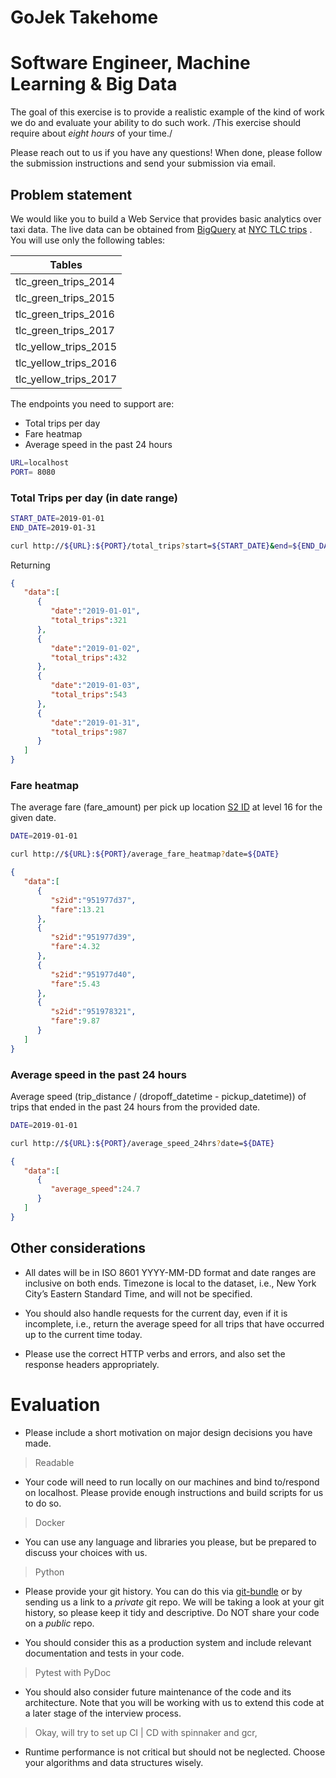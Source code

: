 # GoJek Takehome

# Software Engineer, Machine Learning & Big Data

The goal of this exercise is to provide a realistic example of the kind of work we do and evaluate your ability to do such work. /This exercise should require about *eight hours* of your time./

Please reach out to us if you have any questions! When done, please follow the submission instructions and send your submission via email.

## Problem statement
We would like you to build a Web Service that provides basic analytics over taxi data. The live data can be obtained from  [BigQuery](https://cloud.google.com/bigquery/)  at  [NYC TLC trips](https://console.cloud.google.com/marketplace/details/city-of-new-york/nyc-tlc-trips) . You will use only the following tables:


| Tables |
| --- |
| tlc_green_trips_2014 |
| tlc_green_trips_2015 |
| tlc_green_trips_2016 |
| tlc_green_trips_2017 |
| tlc_yellow_trips_2015 |
| tlc_yellow_trips_2016 |
| tlc_yellow_trips_2017 |

The endpoints you need to support are:

* Total trips per day
* Fare heatmap
* Average speed in the past 24 hours

```bash
URL=localhost
PORT= 8080
```

### Total Trips per day (in date range)

```bash
START_DATE=2019-01-01
END_DATE=2019-01-31

curl http://${URL}:${PORT}/total_trips?start=${START_DATE}&end=${END_DATE}
```

Returning

```json
{
   "data":[
      {
         "date":"2019-01-01",
         "total_trips":321
      },
      {
         "date":"2019-01-02",
         "total_trips":432
      },
      {
         "date":"2019-01-03",
         "total_trips":543
      },
      {
         "date":"2019-01-31",
         "total_trips":987
      }
   ]
}
```


### Fare heatmap

The average fare (fare_amount) per pick up location  [S2 ID](http://s2geometry.io/)  at level 16 for the given date.

```bash
DATE=2019-01-01

curl http://${URL}:${PORT}/average_fare_heatmap?date=${DATE}
```

```json
{
   "data":[
      {
         "s2id":"951977d37",
         "fare":13.21
      },
      {
         "s2id":"951977d39",
         "fare":4.32
      },
      {
         "s2id":"951977d40",
         "fare":5.43
      },
      {
         "s2id":"951978321",
         "fare":9.87
      }
   ]
}
```

### Average speed in the past 24 hours

Average speed (trip_distance / (dropoff_datetime - pickup_datetime)) of trips that ended in the past 24 hours from the provided date.

```bash
DATE=2019-01-01

curl http://${URL}:${PORT}/average_speed_24hrs?date=${DATE}
```

```json
{
   "data":[
      {
         "average_speed":24.7
      }
   ]
}
```


## Other considerations
* All dates will be in ISO 8601 YYYY-MM-DD format and date ranges are inclusive on both ends. Timezone is local to the dataset, i.e., New York City’s Eastern Standard Time, and will not be specified.

* You should also handle requests for the current day, even if it is incomplete, i.e., return the average speed for all trips that have occurred up to the current time today.

* Please use the correct HTTP verbs and errors, and also set the response headers appropriately.

# Evaluation
* Please include a short motivation on major design decisions you have made.
> Readable

* Your code will need to run locally on our machines and bind to/respond on localhost. Please provide enough instructions and build scripts for us to do so.
> Docker

* You can use any language and libraries you please, but be prepared to discuss your choices with us.
> Python

* Please provide your git history. You can do this via  [git-bundle](https://git-scm.com/book/en/v2/Git-Tools-Bundling)  or by sending us a link to a *_private_* git repo. We will be taking a look at your git history, so please keep it tidy and descriptive. Do NOT share your code on a *_public_* repo.

* You should consider this as a production system and include relevant documentation and tests in your code.
> Pytest with PyDoc

* You should also consider future maintenance of the code and its architecture. Note that you will be working with us to extend this code at a later stage of the interview process.
> Okay, will try to set up CI | CD with spinnaker and gcr,

* Runtime performance is not critical but should not be neglected. Choose your algorithms and data structures wisely.
